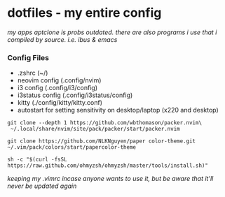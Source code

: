 # dotfiles - my entire config
*my apps aptclone is probs outdated. there are also programs i use that i compiled by source. i.e. ibus & emacs*
### Config Files
- .zshrc (~/)
- neovim config (.config/nvim)
- i3 config (.config/i3/config)
- i3status config (.config/i3status/config)
- kitty (./config/kitty/kitty.conf)
- autostart for setting sensitivity on desktop/laptop (x220 and desktop)

```
git clone --depth 1 https://github.com/wbthomason/packer.nvim\
 ~/.local/share/nvim/site/pack/packer/start/packer.nvim
```
```
git clone https://github.com/NLKNguyen/paper color-theme.git ~/.vim/pack/colors/start/papercolor-theme
```
```
sh -c "$(curl -fsSL https://raw.github.com/ohmyzsh/ohmyzsh/master/tools/install.sh)"
```

*keeping my .vimrc incase anyone wants to use it, but be aware that it'll never be updated again*
